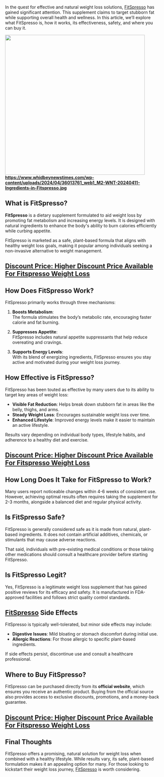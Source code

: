 <p>In the quest for effective and natural weight loss solutions, <a href="https://www.facebook.com/FitspressoCoffeeWeightLossSupplement/">FitSpresso</a>&nbsp;has gained significant attention. This supplement claims to target stubborn fat while supporting overall health and wellness. In this article, we&rsquo;ll explore what FitSpresso is, how it works, its effectiveness, safety, and where you can buy it.</p>

<p dir="auto"><strong><a href="https://gadgetstrack.com/fitspresso-weight-loss-buy/" rel="nofollow"><img src="" alt="" width="456" height="456" border="0" data-canonical-src=""/>https://www.whidbeynewstimes.com/wp-content/uploads/2024/04/36013761_web1_M2-WNT-20240411-Ingredients-in-Fitspresso.jpg</a></strong></p>

<h2>What is FitSpresso?</h2>
<p><strong>FitSpresso</strong> is a dietary supplement formulated to aid weight loss by promoting fat metabolism and increasing energy levels. It is designed with natural ingredients to enhance the body's ability to burn calories efficiently while curbing appetite.</p>
<p>FitSpresso is marketed as a safe, plant-based formula that aligns with healthy weight loss goals, making it popular among individuals seeking a non-invasive alternative to weight management.</p>
<h2><a href="https://gadgetstrack.com/fitspresso-weight-loss-buy/">Discount Price: Higher Discount Price Available For Fitspresso Weight Loss</a></h2>
<h2>How Does FitSpresso Work?</h2>
<p>FitSpresso primarily works through three mechanisms:</p>
<ol>
<li>
<p><strong>Boosts Metabolism</strong>:<br />The formula stimulates the body&rsquo;s metabolic rate, encouraging faster calorie and fat burning.</p>
</li>
<li>
<p><strong>Suppresses Appetite</strong>:<br />FitSpresso includes natural appetite suppressants that help reduce overeating and cravings.</p>
</li>
<li>
<p><strong>Supports Energy Levels</strong>:<br />With its blend of energizing ingredients, FitSpresso ensures you stay active and motivated during your weight loss journey.</p>
</li>
</ol>
<h2>How Effective is FitSpresso?</h2>
<p>FitSpresso has been touted as effective by many users due to its ability to target key areas of weight loss:</p>
<ul>
<li><strong>Visible Fat Reduction</strong>: Helps break down stubborn fat in areas like the belly, thighs, and arms.</li>
<li><strong>Steady Weight Loss</strong>: Encourages sustainable weight loss over time.</li>
<li><strong>Enhanced Lifestyle</strong>: Improved energy levels make it easier to maintain an active lifestyle.</li>
</ul>
<p>Results vary depending on individual body types, lifestyle habits, and adherence to a healthy diet and exercise.</p>
<h2><a href="https://gadgetstrack.com/fitspresso-weight-loss-buy/">Discount Price: Higher Discount Price Available For Fitspresso Weight Loss</a></h2>
<h2>How Long Does It Take for FitSpresso to Work?</h2>
<p>Many users report noticeable changes within 4-6 weeks of consistent use. However, achieving optimal results often requires taking the supplement for 2-3 months, alongside a balanced diet and regular physical activity.</p>
<h2>Is FitSpresso Safe?</h2>
<p>FitSpresso is generally considered safe as it is made from natural, plant-based ingredients. It does not contain artificial additives, chemicals, or stimulants that may cause adverse reactions.</p>
<p>That said, individuals with pre-existing medical conditions or those taking other medications should consult a healthcare provider before starting FitSpresso.</p>
<h2>Is FitSpresso Legit?</h2>
<p>Yes, FitSpresso is a legitimate weight loss supplement that has gained positive reviews for its efficacy and safety. It is manufactured in FDA-approved facilities and follows strict quality control standards.</p>
<h2><a href="https://www.facebook.com/groups/888692966584917">FitSpresso</a> Side Effects</h2>
<p>FitSpresso is typically well-tolerated, but minor side effects may include:</p>
<ul>
<li><strong>Digestive Issues</strong>: Mild bloating or stomach discomfort during initial use.</li>
<li><strong>Allergic Reactions</strong>: For those allergic to specific plant-based ingredients.</li>
</ul>
<p>If side effects persist, discontinue use and consult a healthcare professional.</p>
<h2>Where to Buy FitSpresso?</h2>
<p>FitSpresso can be purchased directly from its <strong>official website</strong>, which ensures you receive an authentic product. Buying from the official source also provides access to exclusive discounts, promotions, and a money-back guarantee.</p>
<h2><a href="https://gadgetstrack.com/fitspresso-weight-loss-buy/">Discount Price: Higher Discount Price Available For Fitspresso Weight Loss</a></h2>
<h2>Final Thoughts</h2>
<p>FitSpresso offers a promising, natural solution for weight loss when combined with a healthy lifestyle. While results vary, its safe, plant-based formulation makes it an appealing option for many. For those looking to kickstart their weight loss journey, <a href="https://www.facebook.com/events/929808105282947/">FitSpresso</a> is worth considering.</p>
